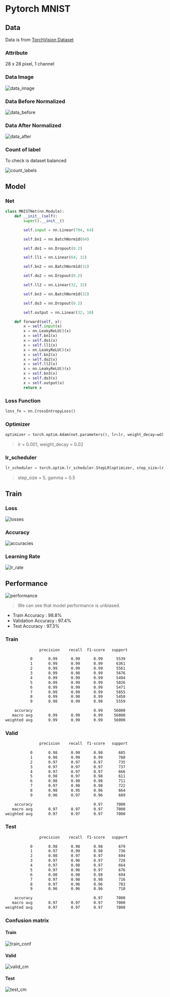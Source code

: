 # Pytorch MNIST

## Data

Data is from [TorchVision Dataset](https://pytorch.org/vision/main/generated/torchvision.datasets.MNIST.html)

### Attribute 

28 x 28 pixel, 1 channel

### Data Image
![data_image]()

### Data Before Normalized
![data_before]()

### Data After Normalized
![data_after]()

### Count of label
To check is dataset balanced

![count_labels]()

## Model

### Net
```python
class MNISTNet(nn.Module):
    def __init__(self):
        super().__init__()

        self.input = nn.Linear(784, 64)

        self.bn1 = nn.BatchNorm1d(64)

        self.do1 = nn.Dropout(0.2)

        self.ll1 = nn.Linear(64, 32)

        self.bn2 = nn.BatchNorm1d(32)

        self.do2 = nn.Dropout(0.2)

        self.ll2 = nn.Linear(32, 32)

        self.bn3 = nn.BatchNorm1d(32)

        self.do3 = nn.Dropout(0.2)

        self.output = nn.Linear(32, 10)

    def forward(self, x):
        x = self.input(x)
        x = nn.LeakyReLU()(x)
        x = self.bn1(x)
        x = self.do1(x)
        x = self.ll1(x)
        x = nn.LeakyReLU()(x)
        x = self.bn2(x)
        x = self.do2(x)
        x = self.ll2(x)
        x = nn.LeakyReLU()(x)
        x = self.bn3(x)
        x = self.do3(x)
        x = self.output(x)
        return x
```

### Loss Function
```python
loss_fn = nn.CrossEntropyLoss()
```

### Optimizer
```python
optimizer = torch.optim.Adam(net.parameters(), lr=lr, weight_decay=wd)
```
>lr = 0.001, weight_decay = 0.02

### lr_scheduler
```python
lr_scheduler = torch.optim.lr_scheduler.StepLR(optimizer, step_size=lr_step, gamma=lr_gamma)
```
>step_size = 5, gamma = 0.5

## Train

### Loss
![losses]()

### Accuracy
![accuracies]()

### Learning Rate
![lr_rate]()

## Performance
![performance]()
> We can see that model performance is unbiased.

* Train Accuracy : 98.8%
* Validation Accuracy : 97.4%
* Test Accuracy : 97.3%

### Train
```bash
               precision    recall  f1-score   support

           0       0.99      0.99      0.99      5539
           1       0.99      0.99      0.99      6361
           2       0.99      0.99      0.99      5561
           3       0.99      0.98      0.99      5676
           4       0.99      0.99      0.99      5494
           5       0.99      0.99      0.99      5026
           6       0.99      0.99      0.99      5471
           7       0.99      0.99      0.99      5855
           8       0.99      0.98      0.99      5458
           9       0.98      0.99      0.98      5559

    accuracy                           0.99     56000
   macro avg       0.99      0.99      0.99     56000
weighted avg       0.99      0.99      0.99     56000
```

### Valid
```bash
               precision    recall  f1-score   support

           0       0.98      0.99      0.98       685
           1       0.98      0.99      0.99       780
           2       0.97      0.97      0.97       735
           3       0.97      0.97      0.97       737
           4       0.97      0.97      0.97       666
           5       0.98      0.97      0.98       611
           6       0.98      0.98      0.98       711
           7       0.97      0.98      0.98       722
           8       0.98      0.95      0.96       664
           9       0.96      0.97      0.96       689

    accuracy                           0.97      7000
   macro avg       0.97      0.97      0.97      7000
weighted avg       0.97      0.97      0.97      7000
```

### Test
```bash
               precision    recall  f1-score   support

           0       0.98      0.98      0.98       679
           1       0.97      0.99      0.98       736
           2       0.98      0.97      0.97       694
           3       0.97      0.96      0.97       728
           4       0.97      0.98      0.97       664
           5       0.97      0.96      0.97       676
           6       0.98      0.98      0.98       694
           7       0.97      0.98      0.98       716
           8       0.97      0.96      0.96       703
           9       0.96      0.96      0.96       710

    accuracy                           0.97      7000
   macro avg       0.97      0.97      0.97      7000
weighted avg       0.97      0.97      0.97      7000
```

### Confusion matrix

#### Train
![train_conf]()

#### Valid
![valid_cm]()

#### Test
![test_cm]()

